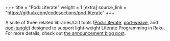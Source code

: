 +++
title = "Pod::Literate"
weight = 1
[extra]
source_link = "https://github.com/codesections/pod-literate"
+++


A suite of three related libraries/CLI tools
([Pod::Literate](https://github.com/codesections/pod-literate),
[pod-weave](https://github.com/codesections/pod-weave), and
[pod-tangle](https://github.com/codesections/pod-tangle)) designed to support light-weight
Literate Programming in Raku.  For more details, check out [the announcement blog
post](https://www.codesections.com/blog/weaving-raku/).

